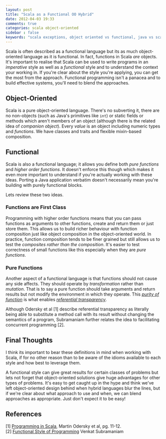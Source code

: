 ```yaml
---
layout: post
title: "Scala as a Functional OO Hybrid"
date: 2012-04-03 19:33
comments: true
categories: scala object-oriented
sidebar : false
keywords: "scala exceptions, object oriented vs functional, java vs scala, java, blending object oriented and functional, blending oo, oo"
---
```


Scala is often described as a functional language but its as much object-oriented language as it is functional. In fact, functions in Scala _are_ objects. It's important to realise that Scala can be used to write programs in an _imperative_ style as well as a _functional_ style and to understand the context your working in. If you're clear about the style you're applying, you can get the most from the approach. Functional programming isn't a panacea and to build effective systems, you'll need to blend the approaches.

<!-- more -->

## Object-Oriented

Scala is a pure object-oriented language. There's no subverting it, there are no non-objects (such as Java's primitives like `int`) or static fields or methods which aren't members of an object (although there is the related idea of _companion object_). Every _value_ is an object including numeric types and _functions_. We have classes and traits and flexible mixin-based composition.

## Functional

Scala is also a functional language; it allows you define both _pure functions_ and _higher order functions_. It doesn't enforce this though which makes it even more important to understand if you're actually working with these ideas. Porting a Java application verbatim doesn't necessarily mean you're building with purely functional blocks.

Lets review these two ideas.

### Functions are First Class

Programming with higher order functions means that you can pass functions as arguments to other functions, create and return them or just store them. This allows us to build richer behaviour with function composition just like object composition in the object-oriented world. In practice, function composition tends to be finer grained but still allows us to test the _composites rather than the composition_. It's easier to test correctness of small functions like this especially when they are _pure functions_.

### Pure Functions

Another aspect of a functional language is that functions should not cause any side affects. They should operate by _transformation_ rather than _mutation_. That is to say a pure function should take arguments and return results but not modify the environment in which they operate. This [_purity of function_](http://en.wikipedia.org/wiki/Pure_function) is what enables [_referential transparency_](http://en.wikipedia.org/wiki/Referential_transparency_\(computer_science\)).

Although Odersky et al [1] describe referential transparency as literally being able to substitute a method call with its result without changing the semantics of a program, Subramaniam further relates the idea to facilitating concurrent programming [2].

## Final Thoughts

I think its important to bear these definitions in mind when working with Scala, if for no other reason than to be aware of the idioms available to each style and how best to leverage them.

A functional style can give great results for certain classes of problems but lets not forget that object-oriented solutions give huge advantages for other types of problems. It's easy to get caught up in the hype and think we've left object-oriented design behind when hybrid languages blur the lines, but if we're clear about what approach to use and when, we can blend approaches as appropriate. Just don't expect it to be easy!

## References

[1] [Programming in Scala](http://www.artima.com/shop/programming_in_scala), Martin Odersky et al, pg. 11-12.   
[2] [Functional Style of Programming](http://pragprog.com/magazines/2011-12/scala-for-the-intrigued) Venkat Subramaniam

